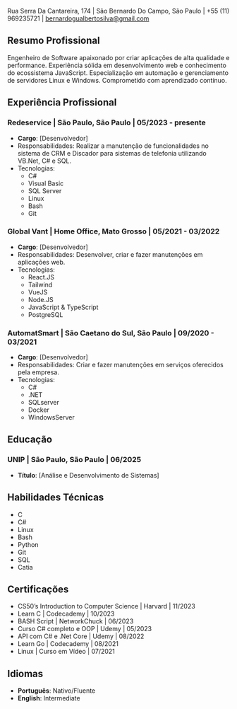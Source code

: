 Rua Serra Da Cantareira, 174 | São Bernardo Do Campo, São Paulo | +55 (11) 969235721 | bernardogualbertosilva@gmail.com

## Resumo Profissional
Engenheiro de Software apaixonado por criar aplicações de alta qualidade e performance. Experiência sólida em desenvolvimento web e conhecimento do ecossistema JavaScript. Especialização em automação e gerenciamento de servidores Linux e Windows. Comprometido com aprendizado contínuo.

## Experiência Profissional
### Redeservice | São Paulo, São Paulo | 05/2023 - presente
- **Cargo**: [Desenvolvedor]
- Responsabilidades: Realizar a manutenção de funcionalidades no sistema de CRM e Discador para sistemas de telefonia utilizando VB.Net, C# e SQL.
- Tecnologias:  
	+ C#  
	+ Visual Basic  
	+ SQL Server  
	+ Linux  
	+ Bash  
	+ Git

### Global Vant | Home Office, Mato Grosso | 05/2021 - 03/2022
- **Cargo**: [Desenvolvedor]
- Responsabilidades: Desenvolver, criar e fazer manutenções em aplicações web.  
- Tecnologias:  
	- React.JS  
	- Tailwind  
	- VueJS  
	- Node.JS  
	- JavaScript & TypeScript  
	- PostgreSQL

### AutomatSmart | São Caetano do Sul, São Paulo | 09/2020 - 03/2021
- **Cargo**: [Desenvolvedor]
- Responsabilidades: Criar e fazer manutenções em serviços oferecidos pela empresa.
- Tecnologias:  
	-  C#
	- .NET
	- SQLserver
	- Docker
	- WindowsServer

## Educação
### UNIP | São Paulo, São Paulo | 06/2025
- **Título**: [Análise e Desenvolvimento de Sistemas]

## Habilidades Técnicas
- C
- C#
- Linux
- Bash
- Python
- Git
- SQL
- Catia

## Certificações
- CS50’s Introduction to Computer Science | Harvard | 11/2023
- Learn C | Codecademy | 10/2023
- BASH Script | NetworkChuck | 06/2023
- Curso C# completo e OOP | Udemy | 05/2023
- API com C# e .Net Core | Udemy | 08/2022
- Learn Go | Codecademy | 08/2021
- Linux | Curso em Vídeo | 07/2021

## Idiomas
- **Português**: Nativo/Fluente
- **English**: Intermediate